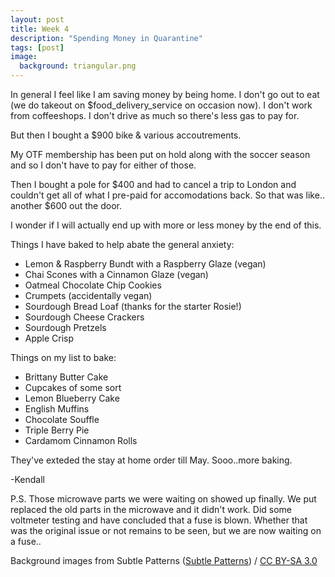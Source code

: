 ```yaml
---
layout: post
title: Week 4
description: "Spending Money in Quarantine"
tags: [post]
image:
  background: triangular.png
---
```


In general I feel like I am saving money by being home. I don't
go out to eat (we do takeout on $food_delivery_service on occasion
now). I don't work from coffeeshops. I don't drive as much so there's
less gas to pay for.

But then I bought a $900 bike & various accoutrements.

My OTF membership has been put on hold along with the
soccer season and so I don't have to pay for either of those.

Then I bought a pole for $400 and had to cancel a trip to
London and couldn't get all of what I pre-paid for accomodations
back. So that was like.. another $600 out the door. 

I wonder if I will actually end up with more or less money by the
end of this. 

Things I have baked to help abate the general anxiety:

- Lemon & Raspberry Bundt with a Raspberry Glaze (vegan)
- Chai Scones with a Cinnamon Glaze (vegan)
- Oatmeal Chocolate Chip Cookies
- Crumpets (accidentally vegan)
- Sourdough Bread Loaf (thanks for the starter Rosie!)
- Sourdough Cheese Crackers
- Sourdough Pretzels
- Apple Crisp

Things on my list to bake:

- Brittany Butter Cake
- Cupcakes of some sort
- Lemon Blueberry Cake
- English Muffins
- Chocolate Souffle
- Triple Berry Pie
- Cardamom Cinnamon Rolls

They've exteded the stay at home order till May. Sooo..more baking. 

-Kendall

P.S. Those microwave parts we were waiting on showed up finally.
We put replaced the old parts in the microwave and it didn't work.
Did some voltmeter testing and have concluded that a fuse is blown.
Whether that was the original issue or not remains to be seen, but
we are now waiting on a fuse..
 
<div xmlns:cc="http://creativecommons.org/ns#" xmlns:dct="http://purl.org/dc/terms/" about="http://subtlepatterns.com" class="notice">Background images from <span property="dct:title">Subtle Patterns</span> (<a rel="cc:attributionURL" property="cc:attributionName" href="http://subtlepatterns.com">Subtle Patterns</a>) / <a rel="license" href="http://creativecommons.org/licenses/by-sa/3.0/">CC BY-SA 3.0</a></div>
